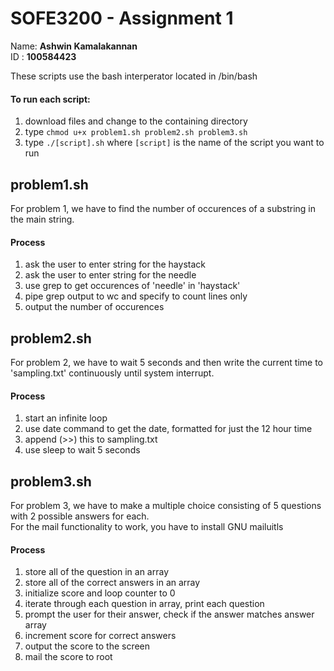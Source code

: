 # SOFE3200 - Assignment 1
Name: **Ashwin Kamalakannan**  
ID  : **100584423**  

These scripts use the bash interperator located in /bin/bash
#### To run each script:
1. download files and change to the containing directory
2. type `chmod u+x problem1.sh problem2.sh problem3.sh`
3. type `./[script].sh` where `[script]` is the name of the script you want to run  

## problem1.sh

For problem 1, we have to find the number of occurences of a substring in the main string.  

#### Process
1. ask the user to enter string for the haystack
2. ask the user to enter string for the needle
3. use grep to get occurences of 'needle' in 'haystack'
4. pipe grep output to wc and specify to count lines only
5. output the number of occurences


## problem2.sh

For problem 2, we have to wait 5 seconds and then write the current time to 'sampling.txt' continuously until system interrupt.  

#### Process
1. start an infinite loop
2. use date command to get the date, formatted for just the 12 hour time
3. append (>>) this to sampling.txt
4. use sleep to wait 5 seconds

## problem3.sh

For problem 3, we have to make a multiple choice consisting of 5 questions with 2 possible answers for each.  
For the mail functionality to work, you have to install GNU mailuitls

#### Process
1. store all of the question in an array
2. store all of the correct answers in an array
3. initialize score and loop counter to 0
4. iterate through each question in array, print each question
5. prompt the user for their answer, check if the answer matches answer array
6. increment score for correct answers
7. output the score to the screen
8. mail the score to root
